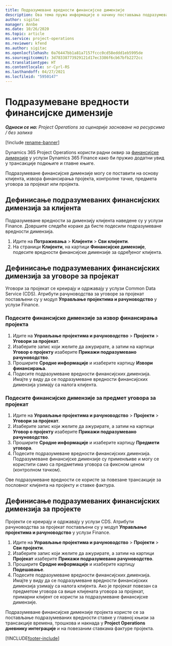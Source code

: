 ```yaml
---
title: Подразумеване вредности финансијске димензије
description: Ова тема пружа информације о начину постављања подразумеваних вредности финансијске димензије.
author: sigitac
manager: Annbe
ms.date: 10/26/2020
ms.topic: article
ms.service: project-operations
ms.reviewer: kfend
ms.author: sigitac
ms.openlocfilehash: 0a76447bb1a81a7157fccc0cd58eddd1eb5995de
ms.sourcegitcommit: 3d78338773929121d17ec3386f6cb67bfb2272cc
ms.translationtype: HT
ms.contentlocale: sr-Cyrl-RS
ms.lasthandoff: 04/27/2021
ms.locfileid: "5950147"
---
```

# <a name="financial-dimension-defaults"></a>Подразумеване вредности финансијске димензије

_**Односи се на:** Project Operations за сценарије засноване на ресурсима / без залиха_

[!include [rename-banner](~/includes/cc-data-platform-banner.md)]

Dynamics 365 Project Operations користи радни оквир за [финансијске димензије](/dynamics365/finance/general-ledger/financial-dimensions) у услузи Dynamics 365 Finance како би пружио додатни увид у трансакције подкњиге и главне књиге.

Подразумеване финансијске димензије могу се поставити на основу клијента, извора финансирања пројекта, контролне тачке, предмета уговора за пројекат или пројекта.

## <a name="define-default-financial-dimensions-for-a-customer"></a>Дефинисање подразумеваних финансијских димензија за клијента

Подразумеване вредности за димензију клијента наведене су у услузи Finance. Довршите следеће кораке да бисте подесили подразумеване вредности димензија.

1. Идите на **Потраживања** > **Клијенти** > **Сви клијенти**.
2. На страници **Клијенти**, на картици **Финансијске димензије**, подесите вредности финансијске димензије за одређеног клијента.

## <a name="define-default-financial-dimensions-for-project-contracts"></a>Дефинисање подразумеваних финансијских димензија за уговоре за пројекат

Уговори за пројекат се креирају и одржавају у услузи Common Data Service (CDS). Атрибути рачуноводства за уговоре за пројекат постављени су у модул **Управљање пројектима и рачуноводство** у услузи Finance.

### <a name="set-financial-dimensions-for-a-project-funding-source"></a>Подесите финансијске димензије за извор финансирања пројекта

1. Идите на **Управљање пројектима и рачуноводство** > **Пројекти** > **Уговори за пројекат**.
2. Изаберите запис који желите да ажурирате, а затим на картици **Уговор о пројекту** изаберите **Прикажи подразумевано рачуноводство**.
3. Проширите **Сродне информације** и изаберите картицу **Извори финансирања**.
4. Подесите подразумеване вредности финансијских димензија. Имајте у виду да се подразумеване вредности финансијских димензија узимају са налога клијента.

### <a name="set-financial-dimensions-for-a-project-contract-line"></a>Подесите финансијске димензије за предмет уговора за пројекат

1. Идите на **Управљање пројектима и рачуноводство** > **Пројекти** > **Уговори за пројекат**.
2. Изаберите запис који желите да ажурирате, а затим на картици **Уговор о пројекту** изаберите **Прикажи подразумевано рачуноводство**.
3. Проширите **Сродне информације** и изаберите картицу **Предмети уговора**.
4. Подесите подразумеване вредности финансијских димензија. Подразумеване финансијске димензије су применљиве и могу се користити само са предметима уговора са фиксном ценом (контролном тачком).

Ове подразумеване вредности се користе за повезане трансакције за пословног клијента на пројекту и ставке фактура.

## <a name="define-default-financial-dimensions-for-projects"></a>Дефинисање подразумеваних финансијских димензија за пројекте

Пројекти се креирају и одржавају у услузи CDS. Атрибути рачуноводства за пројекат постављени су у модул **Управљање пројектима и рачуноводство** у услузи Finance.

1. Идите на **Управљање пројектима и рачуноводство** > **Пројекти** > **Сви пројекти**.
2. Изаберите запис који желите да ажурирате, а затим на картици **Пројекат** изаберите **Прикажи подразумевано рачуноводство**.
3. Проширите **Сродне информације** и изаберите картицу **Подешавање**.
4. Подесите подразумеване вредности финансијских димензија. Имајте у виду да се подразумеване вредности финансијских димензија узимају са налога клијента. Ако је пројекат повезан са предметом уговора са више клијената уговора за пројекат, примарни клијент се користи за подразумеване финансијске димензије.

Подразумеване финансијске димензије пројекта користе се за постављање подразумеваних вредности ставке у главној књизи за трансакције времена, трошкова и накнада у **Project Operations дневнику интеграције** и на повезаним ставкама фактуре пројекта.


[!INCLUDE[footer-include](../includes/footer-banner.md)]